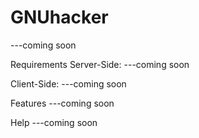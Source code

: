 GNUhacker
=========

---coming soon

Requirements
Server-Side:
---coming soon

Client-Side:
---coming soon

Features
---coming soon

Help
---coming soon
